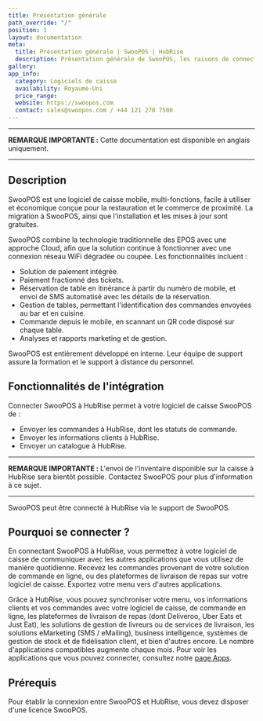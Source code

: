 ```yaml
---
title: Présentation générale
path_override: "/"
position: 1
layout: documentation
meta:
  title: Présentation générale | SwooPOS | HubRise
  description: Présentation générale de SwooPOS, les raisons de connecter SwooPOS à HubRise et les fonctionnalités de l'intégration avec HubRise.
gallery:
app_info:
  category: Logiciels de caisse
  availability: Royaume-Uni
  price_range:
  website: https://swoopos.com
  contact: sales@swoopos.com / +44 121 270 7500
---
```


---

**REMARQUE IMPORTANTE :** Cette documentation est disponible <Link to="/apps/swoopos" addLocalePrefix={false}>en anglais uniquement</Link>.

---

## Description

SwooPOS est une logiciel de caisse mobile, multi-fonctions, facile à utiliser et économique conçue pour la restauration et le commerce de proximité. La migration à SwooPOS, ainsi que l'installation et les mises à jour sont gratuites.

SwooPOS combine la technologie traditionnelle des EPOS avec une approche Cloud, afin que la solution continue à fonctionner avec une connexion réseau WiFi dégradée ou coupée. Les fonctionnalités incluent :

- Solution de paiement intégrée.
- Paiement fractionné des tickets.
- Réservation de table en itinérance à partir du numéro de mobile, et envoi de SMS automatisé avec les détails de la réservation.
- Gestion de tables, permettant l'identification des commandes envoyées au bar et en cuisine.
- Commande depuis le mobile, en scannant un QR code disposé sur chaque table.
- Analyses et rapports marketing et de gestion.

SwooPOS est entièrement développé en interne. Leur équipe de support assure la formation et le support à distance du personnel.

## Fonctionnalités de l'intégration

Connecter SwooPOS à HubRise permet à votre logiciel de caisse SwooPOS de :

- Envoyer les commandes à HubRise, dont les statuts de commande.
- Envoyer les informations clients à HubRise.
- Envoyer un catalogue à HubRise.

---

**REMARQUE IMPORTANTE :** L'envoi de l'inventaire disponible sur la caisse à HubRise sera bientôt possible. Contactez SwooPOS pour plus d'information à ce sujet.

---

SwooPOS peut être connecté à HubRise via le support de SwooPOS.

## Pourquoi se connecter ?

En connectant SwooPOS à HubRise, vous permettez à votre logiciel de caisse de communiquer avec les autres applications que vous utilisez de manière quotidienne. Recevez les commandes provenant de votre solution de commande en ligne, ou des plateformes de livraison de repas sur votre logiciel de caisse. Exportez votre menu vers d'autres applications.

Grâce à HubRise, vous pouvez synchroniser votre menu, vos informations clients et vos commandes avec votre logiciel de caisse, de commande en ligne, les plateformes de livraison de repas (dont Deliveroo, Uber Eats et Just Eat), les solutions de gestion de livreurs ou de services de livraison, les solutions eMarketing (SMS / eMailing), business intelligence, systèmes de gestion de stock et de fidélisation client, et bien d'autres encore. Le nombre d'applications compatibles augmente chaque mois. Pour voir les applications que vous pouvez connecter, consultez notre [page Apps](/apps).

## Prérequis

Pour établir la connexion entre SwooPOS et HubRise, vous devez disposer d'une licence SwooPOS.
